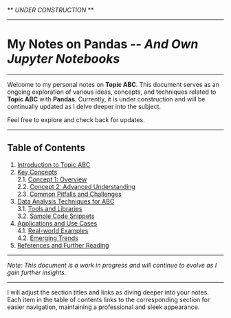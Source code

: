 ** *UNDER CONSTRUCTION* **

---

# My Notes on  Pandas --  *And Own Jupyter Notebooks*

---

Welcome to my personal notes on **Topic ABC**. This document serves as an ongoing exploration of various ideas, concepts, and techniques related to **Topic ABC** with **Pandas**. Currently, it is under construction and will be continually updated as I delve deeper into the subject.

Feel free to explore and check back for updates.

---

## **Table of Contents**

1. [Introduction to Topic ABC](#introduction-to-topic-abc)
2. [Key Concepts](#key-concepts)  
   2.1. [Concept 1: Overview](#concept-1-overview)  
   2.2. [Concept 2: Advanced Understanding](#concept-2-advanced-understanding)  
   2.3. [Common Pitfalls and Challenges](#common-pitfalls-and-challenges)  
3. [Data Analysis Techniques for ABC](#data-analysis-techniques-for-abc)  
   3.1. [Tools and Libraries](#tools-and-libraries)  
   3.2. [Sample Code Snippets](#sample-code-snippets)  
4. [Applications and Use Cases](#applications-and-use-cases)  
   4.1. [Real-world Examples](#real-world-examples)  
   4.2. [Emerging Trends](#emerging-trends)  
5. [References and Further Reading](#references-and-further-reading)

---

*Note: This document is a work in progress and will continue to evolve as I gain further insights.*

---

I will adjust the section titles and links as diving deeper into your notes. Each item in the table of contents links to the corresponding section for easier navigation, maintaining a professional and sleek appearance.